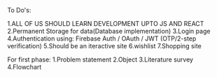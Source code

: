 To Do's:

1.ALL OF US SHOULD LEARN DEVELOPMENT UPTO JS AND REACT
2.Permanent Storage for data(Database implementation)
3.Login page
4.Authentication using: Firebase Auth / OAuth / JWT (OTP/2-step verification)
5.Should be an iteractive site 
6.wishlist
7.Shopping site

For first phase:
1.Problem statement
2.Object
3.Literature survey
4.Flowchart
